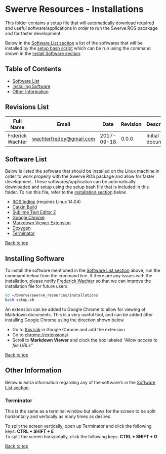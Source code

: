 # Swerve Resources - Installations
<a id="top"/>

This folder contains a setup file that will automatically download required and useful software/applications
in order to run the Swerve ROS pacakage and for faster development. 

Below in the [Software List section](#software) a list of the softwares that will be installed by the 
[setup bash script](setup.sh) which can be run using the command shown in the [Install Software section](#install).

## Table of Contents
- [Software List](#software)
- [Installing Software](#install)
- [Other Information](#other)

## Revisions List
Full Name | Email | Date | Revision | Description
--- | --- | --- | --- | ---
Frderick Wachter | wachterfreddy@gmail.com | 2017-09-18 | 0.0.0 | Initial document

<a id="software"/>

## Software List

Below is listed the software that should be installed on the Linux machine in order to work properly with 
the Swerve ROS package and allow for faster development. These softwares/application can be automatically
downloaded and setup using the setup bash file that is included in this folder. To run this file, refer to
the [installation section](#install) below.

- [ROS Indigo](http://wiki.ros.org/indigo) (requires Linux 14.04)
- [Catkin Build](http://catkin-tools.readthedocs.io/en/latest/installing.html)
- [Sublime Text Editor 2](http://www.sublimetext.com/)
- [Google Chrome](https://www.google.com/chrome/browser/desktop/index.html)
- [Markdown Viewer Extension](https://chrome.google.com/webstore/detail/markdown-viewer/ckkdlimhmcjmikdlpkmbgfkaikojcbjk?hl=en)
- [Doxygen](http://www.stack.nl/~dimitri/doxygen/)
- [Terminator](https://gnometerminator.blogspot.ca/)

[Back to top](#top)

<a id="install"/>

## Installing Software

To install the software mentioned in the [Software List section](#software) above, run the command below
from the command line. If there are any issues with the installation, please notify 
[Frederick Wachter](mailto:wachterfreddy@gmail.com?Subject=Swerve%20Software%20Installation%20Issue&Body=Name%3A%20%0AIssue%3A%20) 
so that we can improve the installation file for future users.

```bash
cd ~/Swerve/swerve_resources/installations
bash setup.sh
```

An extension can be added to Google Chrome to allow for viewing of Markdown documents. This is a very useful
tool, and can be added after installing Google Chrome using the direction shown below.

- Go to [this link](https://chrome.google.com/webstore/detail/markdown-viewer/ckkdlimhmcjmikdlpkmbgfkaikojcbjk?hl=en) in Google 
Chrome and add the extension
- Go to [chrome://extensions/](chrome://extensions/)
- Scroll to **Markdown Viewer** and clock the box labeled _"Allow access to file URLs"_

[Back to top](#top)

<a id="other"/>

## Other Information

Below is extra information regarding any of the software's in the [Software List section](#software).

### Terminator
This is the same as a terminal window but allows for the screen to be split horizontally and vertically as many times as desired. 

To split the screen vertically, open up Terminator and click the following keys: **CTRL + SHIFT + E**  
To split the screen horizontally, click the following keys: **CTRL + SHIFT + O**

[Back to top](#top)


